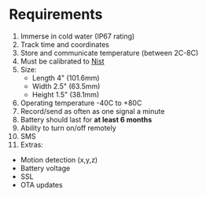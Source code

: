 # Requirements

1. Immerse in cold water (IP67 rating)
2. Track time and coordinates
3. Store and communicate temperature (between 2C-8C)
4. Must be calibrated to [Nist](https://nist.gov)
5. Size:
   - Length 4" (101.6mm)
   - Width 2.5" (63.5mm)
   - Height 1.5" (38.1mm)
6. Operating temperature -40C to +80C
7. Record/send as often as one signal a minute
8. Battery should last for **at least 6 months**
9. Ability to turn on/off remotely
10. SMS
11. Extras:
   - Motion detection (x,y,z)
   - Battery voltage
   - SSL
   - OTA updates